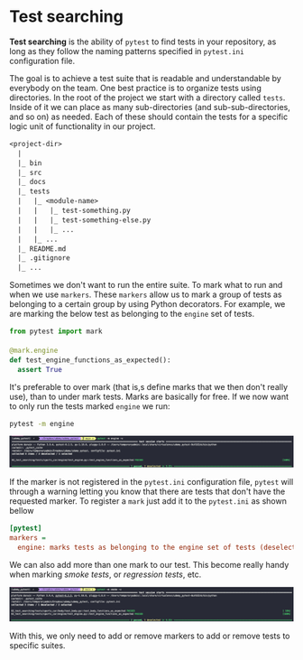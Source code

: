 # Test searching

**Test searching** is the ability of `pytest` to find tests in your repository, as long as they follow the naming patterns specified in `pytest.ini` configuration file.

The goal is to achieve a test suite that is readable and understandable by everybody on the team. One best practice is to organize tests using directories. In the root of the project we start with a directory called `tests`. Inside of it we can place as many sub-directories (and sub-sub-directories, and so on) as needed. Each of these should contain the tests for a specific logic unit of functionality in our project.

``` txt
<project-dir>
  |
  |_ bin
  |_ src
  |_ docs
  |_ tests
  |   |_ <module-name>
  |   |   |_ test-something.py
  |   |   |_ test-something-else.py
  |   |   |_ ...
  |   |_ ...
  |_ README.md
  |_ .gitignore
  |_ ...
```

Sometimes we don't want to run the entire suite. To mark what to run and when we use `markers`. These `markers` allow us to mark a group of tests as belonging to a certain group by using Python decorators. For example, we are marking the below test as belonging to the `engine` set of tests.

``` py
from pytest import mark

@mark.engine
def test_engine_functions_as_expected():
  assert True
```

It's preferable to over mark (that is,s define marks that we then don't really use), than to under mark tests. Marks are basically for free. If we now want to only run the tests marked `engine` we run:

``` bash
pytest -m engine
```

![](img/01_test_marking.png)

If the marker is not registered in the `pytest.ini` configuration file, `pytest` will through a warning letting you know that there are tests that don't have the requested marker. To register a `mark` just add it to the `pytest.ini` as shown bellow

```ini
[pytest]
markers =
  engine: marks tests as belonging to the engine set of tests (deselect with '-m "not engine"')
```

We can also add more than one mark to our test. This become really handy when marking *smoke tests*, or *regression tests*, etc.

![](img/02_test_smoke.png)

With this, we only need to add or remove markers to add or remove tests to specific suites.
